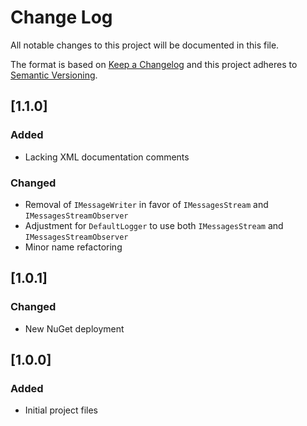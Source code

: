 # Change Log
All notable changes to this project will be documented in this file.

The format is based on [Keep a Changelog](http://keepachangelog.com/)
and this project adheres to [Semantic Versioning](http://semver.org/).

## [1.1.0]
### Added
- Lacking XML documentation comments

### Changed
- Removal of `IMessageWriter` in favor of `IMessagesStream` and `IMessagesStreamObserver`
- Adjustment for `DefaultLogger` to use both `IMessagesStream` and `IMessagesStreamObserver`
- Minor name refactoring

## [1.0.1]
### Changed
- New NuGet deployment

## [1.0.0]
### Added
- Initial project files